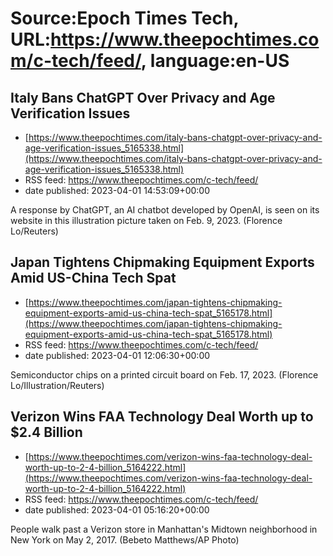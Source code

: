 # Source:Epoch Times Tech, URL:https://www.theepochtimes.com/c-tech/feed/, language:en-US

## Italy Bans ChatGPT Over Privacy and Age Verification Issues
 - [https://www.theepochtimes.com/italy-bans-chatgpt-over-privacy-and-age-verification-issues_5165338.html](https://www.theepochtimes.com/italy-bans-chatgpt-over-privacy-and-age-verification-issues_5165338.html)
 - RSS feed: https://www.theepochtimes.com/c-tech/feed/
 - date published: 2023-04-01 14:53:09+00:00

A response by ChatGPT, an AI chatbot developed by OpenAI, is seen on its website in this illustration picture taken on Feb. 9, 2023. (Florence Lo/Reuters)

## Japan Tightens Chipmaking Equipment Exports Amid US-China Tech Spat
 - [https://www.theepochtimes.com/japan-tightens-chipmaking-equipment-exports-amid-us-china-tech-spat_5165178.html](https://www.theepochtimes.com/japan-tightens-chipmaking-equipment-exports-amid-us-china-tech-spat_5165178.html)
 - RSS feed: https://www.theepochtimes.com/c-tech/feed/
 - date published: 2023-04-01 12:06:30+00:00

Semiconductor chips on a printed circuit board on Feb. 17, 2023. (Florence Lo/Illustration/Reuters)

## Verizon Wins FAA Technology Deal Worth up to $2.4 Billion
 - [https://www.theepochtimes.com/verizon-wins-faa-technology-deal-worth-up-to-2-4-billion_5164222.html](https://www.theepochtimes.com/verizon-wins-faa-technology-deal-worth-up-to-2-4-billion_5164222.html)
 - RSS feed: https://www.theepochtimes.com/c-tech/feed/
 - date published: 2023-04-01 05:16:20+00:00

People walk past a Verizon store in Manhattan's Midtown neighborhood in New York on May 2, 2017. (Bebeto Matthews/AP Photo)

